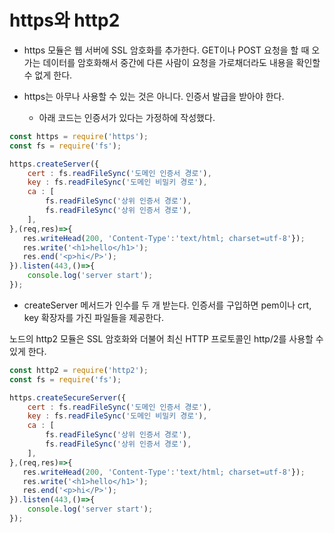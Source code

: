 # https와 http2

* https 모듈은 웹 서버에  SSL 암호화를 추가한다. GET이나 POST 요청을 할 때 오가는 데이터를 암호화해서 중간에 다른 사람이 요청을 가로채더라도 내용을 확인할 수 없게 한다.

* https는 아무나 사용할 수 있는 것은 아니다. 인증서 발급을 받아야 한다. 
  * 아래 코드는 인증서가 있다는 가정하에 작성했다.

```javascript
const https = require('https');
const fs = require('fs');

https.createServer({
    cert : fs.readFileSync('도메인 인증서 경로'),
    key : fs.readFileSync('도메인 비밀키 경로'),
    ca : [
        fs.readFileSync('상위 인증서 경로'),
        fs.readFileSync('상위 인증서 경로'),
    ],
},(req,res)=>{
   res.writeHead(200, 'Content-Type':'text/html; charset=utf-8'});
   res.write('<h1>hello</h1>');
   res.end('<p>hi</P>');
}).listen(443,()=>{
    console.log('server start');
}); 
```

* createServer 메서드가 인수를 두 개 받는다. 인증서를 구입하면 pem이나 crt, key 확장자를 가진 파일들을 제공한다.



노드의 http2 모듈은 SSL 암호화와 더불어 최신 HTTP 프로토콜인 http/2를 사용할 수 있게 한다.

```javascript
const http2 = require('http2');
const fs = require('fs');

https.createSecureServer({
    cert : fs.readFileSync('도메인 인증서 경로'),
    key : fs.readFileSync('도메인 비밀키 경로'),
    ca : [
        fs.readFileSync('상위 인증서 경로'),
        fs.readFileSync('상위 인증서 경로'),
    ],
},(req,res)=>{
   res.writeHead(200, 'Content-Type':'text/html; charset=utf-8'});
   res.write('<h1>hello</h1>');
   res.end('<p>hi</P>');
}).listen(443,()=>{
    console.log('server start');
}); 
```




